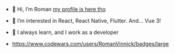 - 👋 Hi, I’m Roman [my profile is here tho](https://roman1510.github.io/)
- 👀 I’m interested in React, React Native, Flutter. And... Vue 3!
- 🌱 I always learn, and I work as a developer

- https://www.codewars.com/users/RomanVinnick/badges/large
<!---
:)
--->
